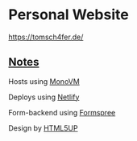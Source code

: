 # Personal Website

https://tomsch4fer.de/

## [Notes](https://docs.google.com/document/d/11a_3cMgxLkhIwS8U3M7v_Bdbe02A7NFnDOdlQipxRrw/edit)

Hosts using [MonoVM](https://dashboard.monovm.com/)

Deploys using [Netlify](https://app.netlify.com/teams/tomsch4fer/overview)

Form-backend using [Formspree](https://formspree.io/forms)

Design by [HTML5UP](https://html5up.net/dimension)
